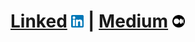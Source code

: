 # <a href="https://www.linkedin.com/in/graemejstirling/" title="LinkedIn">Linked</a> <img alt=":LinkedIN" src="https://github.com/gjstirling/CV/blob/main/images/LinkedIn.svg.png" width="20"> | <a href="https://medium.com/@gjstirling" title="Medium">Medium</a> <img alt=":Medium" src="https://github.com/gjstirling/CV/blob/main/images/medium.png" width="20">
